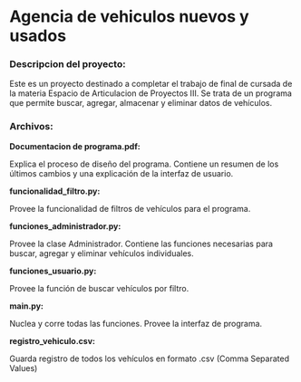 # Agencia de vehiculos nuevos y usados

### Descripcion del proyecto:

Este es un proyecto destinado a completar el trabajo de final de cursada de la materia Espacio de Articulacion de Proyectos III. 
Se trata de un programa que permite buscar, agregar, almacenar y eliminar datos de vehículos.


### Archivos:

**Documentacion de programa.pdf:**

Explica el proceso de diseño del programa. Contiene un resumen de los últimos cambios y una explicación de la interfaz de usuario.

**funcionalidad_filtro.py:**

Provee la funcionalidad de filtros de vehículos para el programa.

**funciones_administrador.py:**

Provee la clase Administrador. Contiene las funciones necesarias para buscar, agregar y eliminar vehículos individuales.

**funciones_usuario.py:**

Provee la función de buscar vehículos por filtro.

**main.py:**

Nuclea y corre todas las funciones. Provee la interfaz de programa. 

**registro_vehiculo.csv:**

Guarda registro de todos los vehículos en formato .csv (Comma Separated Values)
